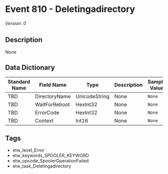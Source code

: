 # Event 810 - Deletingadirectory
###### Version: 0

## Description
None

## Data Dictionary
|Standard Name|Field Name|Type|Description|Sample Value|
|---|---|---|---|---|
|TBD|DirectoryName|UnicodeString|None|`None`|
|TBD|WaitForReboot|HexInt32|None|`None`|
|TBD|ErrorCode|HexInt32|None|`None`|
|TBD|Context|Int16|None|`None`|

## Tags
* etw_level_Error
* etw_keywords_SPOOLER_KEYWORD
* etw_opcode_SpoolerOperationFailed
* etw_task_Deletingadirectory
